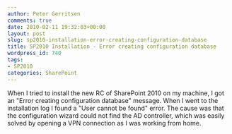 ```yaml
---
author: Peter Gerritsen
comments: true
date: 2010-02-11 19:32:03+00:00
layout: post
slug: sp2010-installation-error-creating-configuration-database
title: SP2010 Installation - Error creating configuration database
wordpress_id: 740
tags:
- SP2010
categories: SharePoint
---
```


When I tried to install the new RC of SharePoint 2010 on my machine, I got an "Error creating configuration database" message. When I went to the installation log I found a "User cannot be found" error. The cause was that the configuration wizard could not find the AD controller, which was easily solved by opening a VPN connection as I was working from home.

